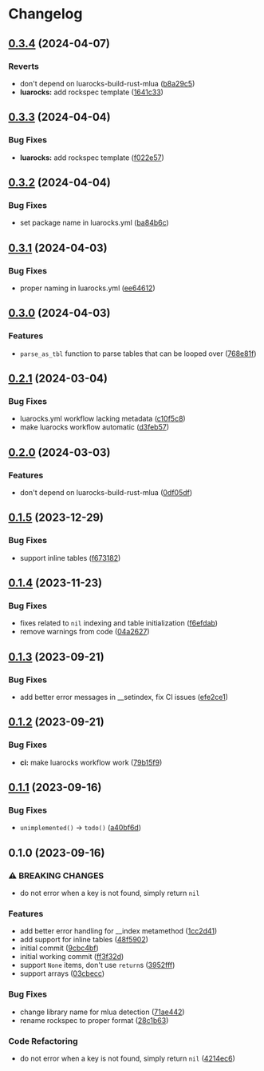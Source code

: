 # Changelog

## [0.3.4](https://github.com/vhyrro/toml-edit.lua/compare/v0.3.3...v0.3.4) (2024-04-07)


### Reverts

* don't depend on luarocks-build-rust-mlua ([b8a29c5](https://github.com/vhyrro/toml-edit.lua/commit/b8a29c53d83fc6e4622caa5cdd4e9ada86fe3cbc))
* **luarocks:** add rockspec template ([1641c33](https://github.com/vhyrro/toml-edit.lua/commit/1641c338b5c3522d447880c38ec9606da58fb3f7))

## [0.3.3](https://github.com/vhyrro/toml-edit.lua/compare/v0.3.2...v0.3.3) (2024-04-04)


### Bug Fixes

* **luarocks:** add rockspec template ([f022e57](https://github.com/vhyrro/toml-edit.lua/commit/f022e57c308876231cc8db1a812171b521ea813f))

## [0.3.2](https://github.com/vhyrro/toml-edit.lua/compare/v0.3.1...v0.3.2) (2024-04-04)


### Bug Fixes

* set package name in luarocks.yml ([ba84b6c](https://github.com/vhyrro/toml-edit.lua/commit/ba84b6c7b976d0dedcc4c7f338091320cea7a28e))

## [0.3.1](https://github.com/vhyrro/toml-edit.lua/compare/v0.3.0...v0.3.1) (2024-04-03)


### Bug Fixes

* proper naming in luarocks.yml ([ee64612](https://github.com/vhyrro/toml-edit.lua/commit/ee64612607dd4b4ebd1f65d6e37fbdf07e8e70bc))

## [0.3.0](https://github.com/vhyrro/toml-edit.lua/compare/v0.2.1...v0.3.0) (2024-04-03)


### Features

* `parse_as_tbl` function to parse tables that can be looped over ([768e81f](https://github.com/vhyrro/toml-edit.lua/commit/768e81f746d1f59c4c178dd1223df22b6602dcf4))

## [0.2.1](https://github.com/vhyrro/toml-edit.lua/compare/v0.2.0...v0.2.1) (2024-03-04)


### Bug Fixes

* luarocks.yml workflow lacking metadata ([c10f5c8](https://github.com/vhyrro/toml-edit.lua/commit/c10f5c89ecb9b6b75511cf90c7c20181f01a3a00))
* make luarocks workflow automatic ([d3feb57](https://github.com/vhyrro/toml-edit.lua/commit/d3feb57fa12c0e76aa1ba49fe8541d5b9130faf2))

## [0.2.0](https://github.com/vhyrro/toml-edit.lua/compare/v0.1.5...v0.2.0) (2024-03-03)


### Features

* don't depend on luarocks-build-rust-mlua ([0df05df](https://github.com/vhyrro/toml-edit.lua/commit/0df05df3ee337df006f6f040db81ed1cf49ceee6))

## [0.1.5](https://github.com/vhyrro/toml-edit.lua/compare/v0.1.4...v0.1.5) (2023-12-29)


### Bug Fixes

* support inline tables ([f673182](https://github.com/vhyrro/toml-edit.lua/commit/f6731821282dbead2425215a82f3adec42fa71ac))

## [0.1.4](https://github.com/vhyrro/toml-edit.lua/compare/v0.1.3...v0.1.4) (2023-11-23)


### Bug Fixes

* fixes related to `nil` indexing and table initialization ([f6efdab](https://github.com/vhyrro/toml-edit.lua/commit/f6efdab4ca6fab276f172060971781dc42a94f2d))
* remove warnings from code ([04a2627](https://github.com/vhyrro/toml-edit.lua/commit/04a262731a7e8676bcb0bc6a5ff4156dffe6a571))

## [0.1.3](https://github.com/vhyrro/toml-edit.lua/compare/v0.1.2...v0.1.3) (2023-09-21)


### Bug Fixes

* add better error messages in __setindex, fix CI issues ([efe2ce1](https://github.com/vhyrro/toml-edit.lua/commit/efe2ce154dd4ed35e00a15a8e2cf0edd7406642b))

## [0.1.2](https://github.com/vhyrro/toml-edit.lua/compare/v0.1.1...v0.1.2) (2023-09-21)


### Bug Fixes

* **ci:** make luarocks workflow work ([79b15f9](https://github.com/vhyrro/toml-edit.lua/commit/79b15f95da7467e57004ef02fe6b62158dbbc690))

## [0.1.1](https://github.com/vhyrro/toml-edit.lua/compare/v0.1.0...v0.1.1) (2023-09-16)


### Bug Fixes

* `unimplemented()` -&gt; `todo()` ([a40bf6d](https://github.com/vhyrro/toml-edit.lua/commit/a40bf6de4d57a017f620fd6c163227dacc75b4c6))

## 0.1.0 (2023-09-16)


### ⚠ BREAKING CHANGES

* do not error when a key is not found, simply return `nil`

### Features

* add better error handling for __index metamethod ([1cc2d41](https://github.com/vhyrro/toml-edit.lua/commit/1cc2d4198d9ee9ccd7b8c8f2d9b3171b76a483d6))
* add support for inline tables ([48f5902](https://github.com/vhyrro/toml-edit.lua/commit/48f5902a1a206b89b5af2b018e4aee7609589320))
* initial commit ([9cbc4bf](https://github.com/vhyrro/toml-edit.lua/commit/9cbc4bf6900c1e963e64c6500111b2e792132884))
* initial working commit ([ff3f32d](https://github.com/vhyrro/toml-edit.lua/commit/ff3f32d697782ba2d71522275887c49a348af0dc))
* support `None` items, don't use `return`s ([3952fff](https://github.com/vhyrro/toml-edit.lua/commit/3952fffdb7b5a40f5640deee2cb4e2c84d244fb4))
* support arrays ([03cbecc](https://github.com/vhyrro/toml-edit.lua/commit/03cbecce7274dc0026e6a7a3cdb743f1a1f195fa))


### Bug Fixes

* change library name for mlua detection ([71ae442](https://github.com/vhyrro/toml-edit.lua/commit/71ae44241b7c51750ce70080270bad71c8d63577))
* rename rockspec to proper format ([28c1b63](https://github.com/vhyrro/toml-edit.lua/commit/28c1b638ab8507e0af9955fe31d2a7cd7511828e))


### Code Refactoring

* do not error when a key is not found, simply return `nil` ([4214ec6](https://github.com/vhyrro/toml-edit.lua/commit/4214ec610a28660c01340a008f8217fa423cc880))
